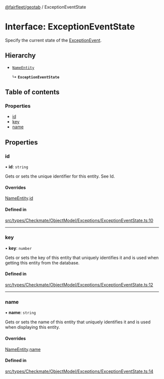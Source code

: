 [@fairfleet/geotab](../README.md) / ExceptionEventState

# Interface: ExceptionEventState

Specify the current state of the [ExceptionEvent](ExceptionEvent.md).

## Hierarchy

- [`NameEntity`](NameEntity.md)

  ↳ **`ExceptionEventState`**

## Table of contents

### Properties

- [id](ExceptionEventState.md#id)
- [key](ExceptionEventState.md#key)
- [name](ExceptionEventState.md#name)

## Properties

### id

• **id**: `string`

Gets or sets the unique identifier for this entity. See Id.

#### Overrides

[NameEntity](NameEntity.md).[id](NameEntity.md#id)

#### Defined in

[src/types/Checkmate/ObjectModel/Exceptions/ExceptionEventState.ts:10](https://github.com/fairfleet/geotab/blob/ff38bfc/src/types/Checkmate/ObjectModel/Exceptions/ExceptionEventState.ts#L10)

___

### key

• **key**: `number`

Gets or sets the key of this entity that uniquely identifies it and is used when getting this entity from the database.

#### Defined in

[src/types/Checkmate/ObjectModel/Exceptions/ExceptionEventState.ts:12](https://github.com/fairfleet/geotab/blob/ff38bfc/src/types/Checkmate/ObjectModel/Exceptions/ExceptionEventState.ts#L12)

___

### name

• **name**: `string`

Gets or sets the name of this entity that uniquely identifies it and is used when displaying this entity.

#### Overrides

[NameEntity](NameEntity.md).[name](NameEntity.md#name)

#### Defined in

[src/types/Checkmate/ObjectModel/Exceptions/ExceptionEventState.ts:14](https://github.com/fairfleet/geotab/blob/ff38bfc/src/types/Checkmate/ObjectModel/Exceptions/ExceptionEventState.ts#L14)
